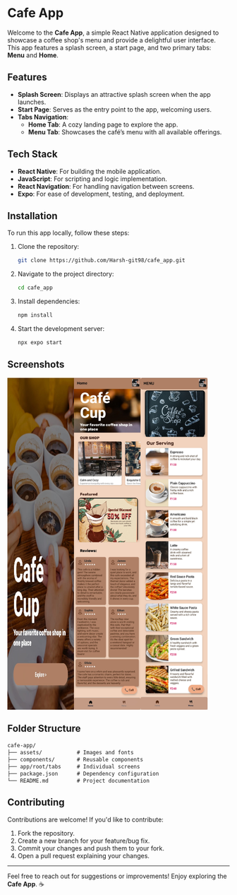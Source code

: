 # Cafe App

Welcome to the **Cafe App**, a simple React Native application designed to showcase a coffee shop's menu and provide a delightful user interface. This app features a splash screen, a start page, and two primary tabs: **Menu** and **Home**.

## Features

- **Splash Screen**: Displays an attractive splash screen when the app launches.
- **Start Page**: Serves as the entry point to the app, welcoming users.
- **Tabs Navigation**:
  - **Home Tab**: A cozy landing page to explore the app.
  - **Menu Tab**: Showcases the café’s menu with all available offerings.

## Tech Stack

- **React Native**: For building the mobile application.
- **JavaScript**: For scripting and logic implementation.
- **React Navigation**: For handling navigation between screens.
- **Expo**: For ease of development, testing, and deployment.

## Installation

To run this app locally, follow these steps:

1. Clone the repository:
   ```bash
   git clone https://github.com/Harsh-git98/cafe_app.git
   ```

2. Navigate to the project directory:
   ```bash
   cd cafe_app
   ```

3. Install dependencies:
   ```bash
   npm install
   ```

4. Start the development server:
   ```bash
   npx expo start
   ```


## Screenshots

<div style="display: flex; flex-start; space-between;">

<img src="assets/appimg/start.jpeg" alt="Start Page" style="width: 30%;"/>

<img src="assets/appimg/homepage.jpeg" alt="Home Tab" style="width: 30%;"/>

<img src="assets/appimg/menupage.jpeg" alt="Menu Tab" style="width: 30%;"/>

</div>

## Folder Structure

```plaintext
cafe-app/
├── assets/           # Images and fonts
├── components/       # Reusable components
├── app/root/tabs     # Individual screens
├── package.json      # Dependency configuration
└── README.md         # Project documentation
```

## Contributing

Contributions are welcome! If you'd like to contribute:

1. Fork the repository.
2. Create a new branch for your feature/bug fix.
3. Commit your changes and push them to your fork.
4. Open a pull request explaining your changes.



---

Feel free to reach out for suggestions or improvements! Enjoy exploring the **Cafe App**. ☕

